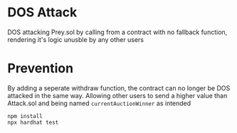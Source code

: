 # DOS Attack

DOS attacking Prey.sol by calling from a contract with no fallback function, rendering it's logic unusble by any other users

# Prevention 

By adding a seperate withdraw function, the contract can no longer be DOS attacked in the same way. Allowing other users to send a higher value than Attack.sol and being named `currentAuctionWinner` as intended

```shell
npm install
npx hardhat test
```
